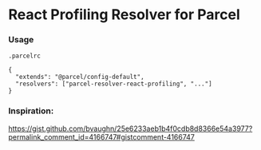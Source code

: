 # React Profiling Resolver for Parcel

### Usage

`.parcelrc`

```
{
  "extends": "@parcel/config-default",
  "resolvers": ["parcel-resolver-react-profiling", "..."]
}
```

### Inspiration:

https://gist.github.com/bvaughn/25e6233aeb1b4f0cdb8d8366e54a3977?permalink_comment_id=4166747#gistcomment-4166747
